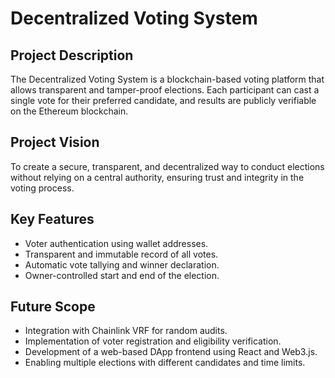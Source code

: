 # Decentralized Voting System

## Project Description
The Decentralized Voting System is a blockchain-based voting platform that allows transparent and tamper-proof elections. Each participant can cast a single vote for their preferred candidate, and results are publicly verifiable on the Ethereum blockchain.

## Project Vision
To create a secure, transparent, and decentralized way to conduct elections without relying on a central authority, ensuring trust and integrity in the voting process.

## Key Features
- Voter authentication using wallet addresses.
- Transparent and immutable record of all votes.
- Automatic vote tallying and winner declaration.
- Owner-controlled start and end of the election.

## Future Scope
- Integration with Chainlink VRF for random audits.
- Implementation of voter registration and eligibility verification.
- Development of a web-based DApp frontend using React and Web3.js.
- Enabling multiple elections with different candidates and time limits.
